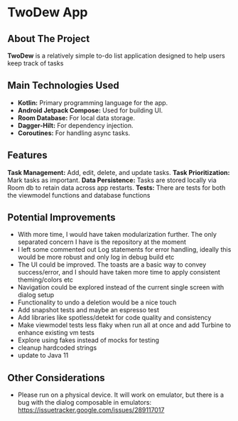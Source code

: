 # TwoDew App

## About The Project

**TwoDew** is a relatively simple to-do list application designed to help users keep track of tasks

## Main Technologies Used

- **Kotlin:** Primary programming language for the app.
- **Android Jetpack Compose:** Used for building UI.
- **Room Database:** For local data storage.
- **Dagger-Hilt:** For dependency injection.
- **Coroutines:** For handling async tasks.

## Features

**Task Management:** Add, edit, delete, and update tasks.
**Task Prioritization:** Mark tasks as important.
**Data Persistence:** Tasks are stored locally via Room db to retain data across app restarts.
**Tests:** There are tests for both the viewmodel functions and database functions

## Potential Improvements

- With more time, I would have taken modularization further. The only separated concern I have is
  the repository at the moment
- I left some commented out Log statements for error handling, ideally this would be more robust and
  only log in debug build etc
- The UI could be improved. The toasts are a basic way to convey success/error, and I should have
  taken more time to apply consistent theming/colors etc
- Navigation could be explored instead of the current single screen with dialog setup
- Functionality to undo a deletion would be a nice touch
- Add snapshot tests and maybe an espresso test
- Add libraries like spotless/detekt for code quality and consistency
- Make viewmodel tests less flaky when run all at once and add Turbine to enhance existing vm tests
- Explore using fakes instead of mocks for testing
- cleanup hardcoded strings
- update to Java 11

## Other Considerations

- Please run on a physical device. It will work on emulator, but there is a bug with the dialog
  composable in emulators: https://issuetracker.google.com/issues/289117017